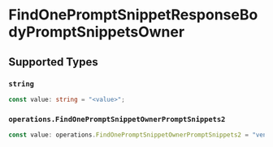 # FindOnePromptSnippetResponseBodyPromptSnippetsOwner


## Supported Types

### `string`

```typescript
const value: string = "<value>";
```

### `operations.FindOnePromptSnippetOwnerPromptSnippets2`

```typescript
const value: operations.FindOnePromptSnippetOwnerPromptSnippets2 = "vendor";
```

